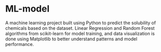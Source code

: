 # ML-model
A machine learning project built using Python to predict the solubility of chemicals based on the dataset.  Linear Regression and Random Forest algorithms from scikit-learn for model training, and data visualization is done using Matplotlib to better understand patterns and model performance.
